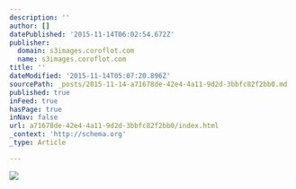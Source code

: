 ```yaml
---
description: ''
author: []
datePublished: '2015-11-14T06:02:54.672Z'
publisher:
  domain: s3images.coroflot.com
  name: s3images.coroflot.com
title: ''
dateModified: '2015-11-14T05:07:20.896Z'
sourcePath: _posts/2015-11-14-a71678de-42e4-4a11-9d2d-3bbfc82f2bb0.md
published: true
inFeed: true
hasPage: true
inNav: false
url: a71678de-42e4-4a11-9d2d-3bbfc82f2bb0/index.html
_context: 'http://schema.org'
_type: Article

---
```

![](http://s3images.coroflot.com/user_files/individual_files/original_327436_befbo6hfd_fe8gbgc8l07ejpr.jpg)